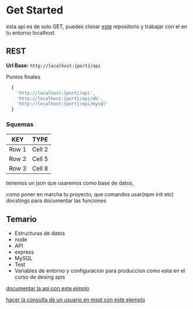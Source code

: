 # Get Started
esta api es de solo GET, puedes clonar [este](https://github.com/alexbyd/api-directorio) repositorio y trabajar con el en tu entorno localhost

## REST

**Url Base:** `http://localhost:{port}/api`

Puntos finales

````javascript
  {
    'http://localhost:{port}/api', 
    'http://localhost:{port}/api/db',
    'http://localhost:{port}/api/mysql'
  }
````

### Squemas

| KEY   | TYPE   |
|-------|--------|
| Row 1 | Cell 2 | 
| Row 2 | Cell 5 | 
| Row 3 | Cell 8 | 
    



tenemos un json que usaremos como base de datos,

como poner en marcha tu proyecto, que comandos usar(npm init etc)
docstings para documentar las funciones

## Temario

* Estructuras de datos
* node
* API
* express
* MySQL
* Test
* Variables de entorno y configuracion para produccion como esta en el curso de desing apis 


[documentar la api con este ejmplo](https://disneyapi.dev/docs/)

[hacer la consulta de un usuario en msql con este ejemplo](https://github.com/Viokeoke/ejemplo-de-api-con-nodejs-express-y-mysql/blob/master/models/usuarios.js)
